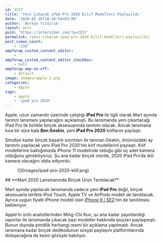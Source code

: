 ```yaml
---
id: 2257
title: 'Yeni Çıkacak iPad Pro 2020 Kılıf Modelleri Paylaşıldı'
date: '2020-02-26T18:20:54+03:00'
author: 'Berkan Yıldırım'
layout: post
guid: 'https://intersiber.com/?p=2257'
permalink: /yeni-cikacak-ipad-pro-2020-kilif-modelleri-paylasildi/
post_views_count:
    - '218'
ampforwp_custom_content_editor:
    - ''
ampforwp_custom_content_editor_checkbox:
    - null
ampforwp-amp-on-off:
    - default
image: images/apple-2.png
categories:
    - Apple
tags:
    - apple
    - 'ipad pro 2020'
---
```


Apple, uzun zamandır üzerinde çalıştığı **iPad Pro** ile ilgili olarak Mart ayında tanıtım lansmanı yapılacağını açıklamıştı. Bu lansmanda yeni çıkartacağı iPad Pro ile birlikte birçok aksesuarında tanıtımı olacak. Ancak lansmana kısa bir süre kala **Ben Geskin**, yeni **iPad Pro 2020** kılıflarını paylaştı.

Şimdiye kadar birçok başarılı sızıntıları ile tanınan Geskin, önümüzdeki ay tanıtımı yapılacak yeni iPad Pro 2020’nin kılıf modellerini paylaştı. Kılıf modellerine baktığımızda iPhone 11 modelinde olduğu gibi üç adet kamera olduğunu görebiliyoruz. Şu ana kadar birçok otorite, 2020 iPad Pro’da ikili kamera olacağını iddia ediyordu.

<figure class="wp-block-image size-large">![](images/ipad-pro-2020-kilif.png)</figure>## **Mart 2020 Lansmanında Birçok Ürün Tanıtılacak**

Mart ayında yapılacak lansmanda sadece yeni **iPad Pro** değil, birçok aksesuarla birlikte iPod Touch, Apple TV ve AirPods modeli de tanıtılacak. Ayrıca uygun fiyatlı iPhone modeli olan [iPhone 9 / SE2](https://intersiber.com/uygun-fiyatli-iphone-9-se-2-geliyor/)‘nin de tanıtılması bekleniyor.

Apple’in ünlü analistlerinden Ming-Chi Kuo, şu ana kadar yayınlandığı raporlar ile lansmanda çıkacak bazı modeller hakkında ipuçları paylaşmıştı. Bunun dışında şimdilik herhangi resmi bir açıklama yapılmadı. Ancak lansmana kadar birçok dedikodunun sosyal paylaşım platformlarında dolaşacağına da kesin gözüyle bakılıyor.